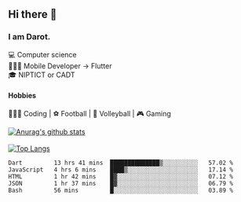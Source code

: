 ## Hi there 👋

### I am Darot.

💻 Computer science <br>
🧑🏻‍💻 Mobile Developer -> Flutter<br>
🎓 NIPTICT or CADT<br>

#### Hobbies 
🧑🏻‍💻 Coding  |  ⚽️ Football | 🏐 Volleyball | 🎮 Gaming<br>

<!-- [![Darot's GitHub stats](https://github-readme-stats.vercel.app/api?username=darot-chen)](https://github.com/darot-chen/github-readme-stats) -->
<!--
**darot-chen/darot-chen** is a ✨ _special_ ✨ repository because its `README.md` (this file) appears on your GitHub profile.

Here are some ideas to get you started:

- 🔭 I’m currently working on ...
- 🌱 I’m currently learning ...
- 👯 I’m looking to collaborate on ...
- 🤔 I’m looking for help with ...
- 💬 Ask me about ...
- 📫 How to reach me: ...
- 😄 Pronouns: ...
- ⚡ Fun fact: ...
-->

[![Anurag's github stats](https://github-readme-stats.vercel.app/api?username=darot-chen&count_private=true&theme=cobalt&show_icons=true)](https://github.com/darot-chen)
</br>
</br>
[![Top Langs](https://github-readme-stats.vercel.app/api/top-langs/?username=darot-chen&layout=compact&theme=cobalt)](https://github.com/darot-chen/)


<!--START_SECTION:waka-->

```text
Dart         13 hrs 41 mins  ██████████████▒░░░░░░░░░░   57.02 %
JavaScript   4 hrs 6 mins    ████▒░░░░░░░░░░░░░░░░░░░░   17.14 %
HTML         1 hr 42 mins    █▓░░░░░░░░░░░░░░░░░░░░░░░   07.12 %
JSON         1 hr 37 mins    █▓░░░░░░░░░░░░░░░░░░░░░░░   06.79 %
Bash         56 mins         █░░░░░░░░░░░░░░░░░░░░░░░░   03.89 %
```

<!--END_SECTION:waka-->
